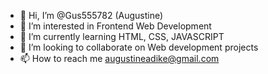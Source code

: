 - 👋 Hi, I’m @Gus555782 (Augustine)
- 👀 I’m interested in Frontend Web Development
- 🌱 I’m currently learning HTML, CSS, JAVASCRIPT
- 💞️ I’m looking to collaborate on Web development projects
- 📫 How to reach me augustineadike@gmail.com

<!---
Gus555782/Gus555782 is a ✨ special ✨ repository because its `README.md` (this file) appears on your GitHub profile.
You can click the Preview link to take a look at your changes.
--->
